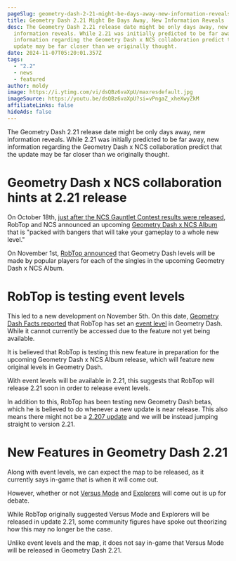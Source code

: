 ```yaml
---
pageSlug: geometry-dash-2-21-might-be-days-away-new-information-reveals
title: Geometry Dash 2.21 Might Be Days Away, New Information Reveals
desc: The Geometry Dash 2.21 release date might be only days away, new
  information reveals. While 2.21 was initially predicted to be far away, new
  information regarding the Geometry Dash x NCS collaboration predict that the
  update may be far closer than we originally thought.
date: 2024-11-07T05:20:01.357Z
tags:
  - "2.2"
  - news
  - featured
author: moldy
image: https://i.ytimg.com/vi/dsQBz6vaXpU/maxresdefault.jpg
imageSource: https://youtu.be/dsQBz6vaXpU?si=vPngaZ_xheXwyZkM
affiliateLinks: false
hideAds: false
---
```

The Geometry Dash 2.21 release date might be only days away, new information reveals. While 2.21 was initially predicted to be far away, new information regarding the Geometry Dash x NCS collaboration predict that the update may be far closer than we originally thought.

# Geometry Dash x NCS collaboration hints at 2.21 release

On October 18th, [just after the NCS Gauntlet Contest results were released](/posts/geometry-dash-ncs-gauntlet-contest-all-winners-results/), RobTop and NCS announced an upcoming [Geometry Dash x NCS Album](https://x.com/NCSounds/status/1847231244435706366) that is "packed with bangers that will take your gameplay to a whole new level."

On November 1st, [RobTop announced](https://x.com/RobTopGames) that Geometry Dash levels will be made by popular players for each of the singles in the upcoming Geometry Dash x NCS Album.

# RobTop is testing event levels

This led to a new development on November 5th. On this date, [Geometry Dash Facts reported](https://x.com/gd_facts/status/1853836391727145110) that RobTop has set an [event level](https://www.dashword.net/posts/geometry-dash-2-21-release-date-everything-you-need-to-know/) in Geometry Dash. While it cannot currently be accessed due to the feature not yet being available.

It is believed that RobTop is testing this new feature in preparation for the upcoming Geometry Dash x NCS Album release, which will feature new original levels in Geometry Dash.

With event levels will be available in 2.21, this suggests that RobTop will release 2.21 soon in order to release event levels.

In addition to this, RobTop has been testing new Geometry Dash betas, which he is believed to do whenever a new update is near release. This also means there might not be a [2.207 update](/posts/geometry-dash-2-207-news-multiplayer-click-between-frames-ignore-damage-fix/) and we will be instead jumping straight to version 2.21.

# New Features in Geometry Dash 2.21

Along with event levels, we can expect the map to be released, as it currently says in-game that is when it will come out.

However, whether or not [Versus Mode](/posts/robtop-cancels-geometry-dash-2-2-versus-mode-after-6-years-of-development/) and [Explorers](/posts/explorers-delayed-until-after-geometry-dash-2-2/) will come out is up for debate.

While RobTop originally suggested Versus Mode and Explorers will be released in update 2.21, some community figures have spoke out theorizing how this may no longer be the case.

Unlike event levels and the map, it does not say in-game that Versus Mode will be released in Geometry Dash 2.21.